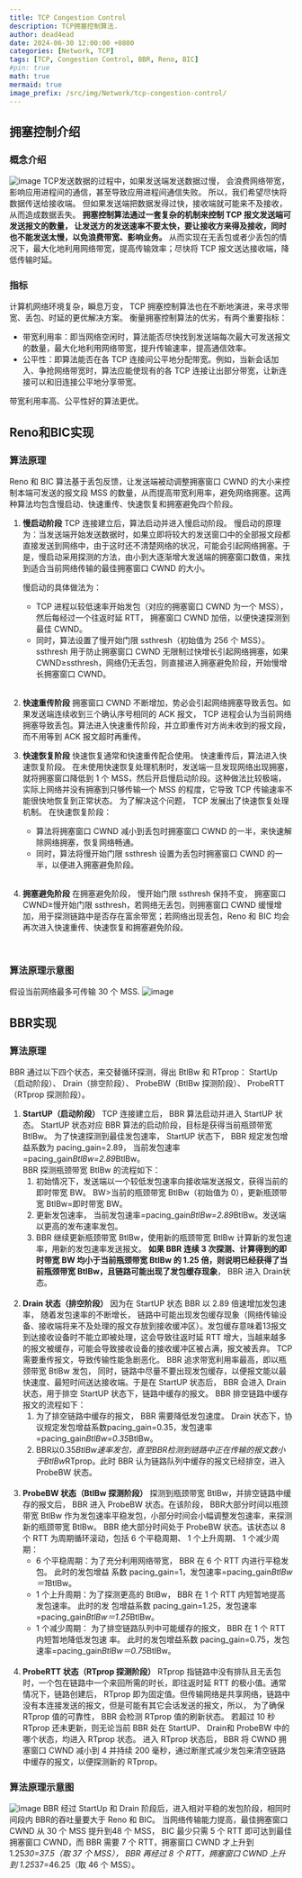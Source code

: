 ```yaml
---
title: TCP Congestion Control
description: TCP拥塞控制算法.
author: dead4ead
date: 2024-06-30 12:00:00 +0800
categories: [Network, TCP]
tags: [TCP, Congestion Control, BBR, Reno, BIC]
#pin: true
math: true
mermaid: true
image_prefix: /src/img/Network/tcp-congestion-control/
---
```


## 拥塞控制介绍

### 概念介绍
![image](../src/img/Network/tcp-congestion-control/tcp.png)
TCP发送数据的过程中，如果发送端发送数据过慢， 会浪费网络带宽，影响应用进程间的通信，甚至导致应用进程间通信失败。 所以，我们希望尽快将数据传送给接收端。 但如果发送端把数据发得过快，接收端就可能来不及接收，从而造成数据丢失。 **拥塞控制算法通过一套复杂的机制来控制 TCP 报文发送端可发送报文的数量， 让发送方的发送速率不要太快，要让接收方来得及接收，同时也不能发送太慢，以免浪费带宽、影响业务。** 从而实现在无丢包或者少丢包的情况下，最大化地利用网络带宽，提高传输效率；尽快将 TCP 报文送达接收端，降低传输时延。

### 指标
计算机网络环境复杂，瞬息万变， TCP 拥塞控制算法也在不断地演进，来寻求带宽、丢包、时延的更优解决方案。 衡量拥塞控制算法的优劣，有两个重要指标：
* 带宽利用率：即当网络空闲时，算法能否尽快找到发送端每次最大可发送报文的数量，最大化地利用网络带宽，提升传输速率，提高通信效率。
* 公平性：即算法能否在各 TCP 连接间公平地分配带宽。例如，当新会话加入、争抢网络带宽时，算法应能使现有的各 TCP 连接让出部分带宽，让新连接可以和旧连接公平地分享带宽。 

带宽利用率高、公平性好的算法更优。

## Reno和BIC实现
### 算法原理
Reno 和 BIC 算法基于丢包反馈，让发送端被动调整拥塞窗口 CWND 的大小来控制本端可发送的报文段 MSS 的数量，从而提高带宽利用率，避免网络拥塞。这两种算法均包含慢启动、快速重传、快速恢复和拥塞避免四个阶段。
1. **慢启动阶段**
   TCP 连接建立后，算法启动并进入慢启动阶段。 慢启动的原理为：当发送端开始发送数据时，如果立即将较大的发送窗口中的全部报文段都直接发送到网络中，由于这时还不清楚网络的状况，可能会引起网络拥塞。于是，慢启动采用探测的方法，由小到大逐渐增大发送端的拥塞窗口数值，来找到适合当前网络传输的最佳拥塞窗口 CWND 的大小。 

    慢启动的具体做法为：
    * TCP 进程以较低速率开始发包（对应的拥塞窗口 CWND 为一个 MSS），然后每经过一个往返时延 RTT， 拥塞窗口 CWND 加倍，以便快速探测到最佳 CWND。
    * 同时，算法设置了慢开始门限 ssthresh（初始值为 256 个 MSS）。 ssthresh 用于防止拥塞窗口 CWND 无限制过快增长引起网络拥塞，如果 CWND≥ssthresh，网络仍无丢包，则直接进入拥塞避免阶段，开始慢增长拥塞窗口 CWND。 
    <br />
2. **快速重传阶段**
   拥塞窗口 CWND 不断增加，势必会引起网络拥塞导致丢包。如果发送端连续收到三个确认序号相同的 ACK 报文， TCP 进程会认为当前网络拥塞导致丢包。算法进入快速重传阶段，并立即重传对方尚未收到的报文段，而不用等到 ACK 报文超时再重传。
   <br />
3. **快速恢复阶段**
   快速恢复通常和快速重传配合使用。 快速重传后，算法进入快速恢复阶段。 在未使用快速恢复处理机制时，发送端一旦发现网络出现拥塞，就将拥塞窗口降低到 1 个 MSS，然后开启慢启动阶段。这种做法比较极端，实际上网络并没有拥塞到只够传输一个 MSS 的程度，它导致 TCP 传输速率不能很快地恢复到正常状态。 为了解决这个问题， TCP 发展出了快速恢复处理机制。 在快速恢复阶段：
    * 算法将拥塞窗口 CWND 减小到丢包时拥塞窗口 CWND 的一半，来快速解除网络拥塞，恢复网络畅通。
    * 同时，算法将慢开始门限 ssthresh 设置为丢包时拥塞窗口 CWND 的一半，以便进入拥塞避免阶段。
    <br />
4. **拥塞避免阶段**
    在拥塞避免阶段， 慢开始门限 ssthresh 保持不变， 拥塞窗口 CWND≥慢开始门限 ssthresh，若网络无丢包，则拥塞窗口 CWND 缓慢增加，用于探测链路中是否存在富余带宽；若网络出现丢包，Reno 和 BIC 均会再次进入快速重传、快速恢复和拥塞避免阶段。
<br />

### 算法原理示意图
假设当前网络最多可传输 30 个 MSS.
![image](../src/img/Network/tcp-congestion-control/reno-bic.png)

## BBR实现

### 算法原理
BBR 通过以下四个状态，来交替循环探测，得出 BtlBw 和 RTprop： StartUp（启动阶段）、 Drain（排空阶段）、 ProbeBW（BtlBw 探测阶段）、 ProbeRTT（RTprop 探测阶段）。
1. **StartUP（启动阶段）**
   TCP 连接建立后， BBR 算法启动并进入 StartUP 状态。 StartUP 状态对应 BBR 算法的启动阶段，目标是获得当前瓶颈带宽 BtlBw。
    为了快速探测到最佳发包速率， StartUP 状态下， BBR 规定发包增益系数为 pacing_gain=2.89， 当前发包速率=pacing_gain*BtlBw=2.89*BtlBw。<br />
    BBR 探测瓶颈带宽 BtlBw 的流程如下：
    1. 初始情况下，发送端以一个较低发包速率向接收端发送报文，获得当前的即时带宽 BW。 BW>当前的瓶颈带宽 BtlBw（初始值为 0），更新瓶颈带宽 BtlBw=即时带宽 BW。
    2. 更新发包速率， 当前发包速率=pacing_gain*BtlBw=2.89*BtlBw。发送端以更高的发布速率发包。
    3.  BBR 继续更新瓶颈带宽 BtlBw，使用新的瓶颈带宽 BtlBw 计算新的发包速率，用新的发包速率发送报文。
    **如果 BBR 连续 3 次探测、计算得到的即时带宽 BW 均小于当前瓶颈带宽 BtlBw 的 1.25 倍，则说明已经获得了当前瓶颈带宽 BtlBw，且链路可能出现了发包缓存现象**， BBR 进入 Drain状态。
    <br />
2. **Drain 状态（排空阶段）**
   因为在 StartUP 状态 BBR 以 2.89 倍速增加发包速率， 随着发包速率的不断增长， 链路中可能出现发包缓存现象（网络传输设备、接收端将来不及处理的报文存放到接收缓冲区）。发包缓存意味着13报文到达接收设备时不能立即被处理，这会导致往返时延 RTT 增大，当越来越多的报文被缓存，可能会导致接收设备的接收缓冲区被占满，报文被丢弃。 TCP 需要重传报文，导致传输性能急剧恶化。
    BBR 追求带宽利用率最高，即以瓶颈带宽 BtlBw 发包， 同时，链路中尽量不要出现发包缓存，以便报文能以最快速度、最短时间送达接收端。于是在 StartUP 状态后， BBR 会进入 Drain 状态，用于排空 StartUP 状态下，链路中缓存的报文。
    BBR 排空链路中缓存报文的流程如下：
    1. 为了排空链路中缓存的报文， BBR 需要降低发包速度。 Drain 状态下，协议规定发包增益系数pacing_gain=0.35，发包速率=pacing_gain*BtlBw=0.35*BtlBw。
    2. BBR以0.35*BtlBw速率发包，直至BBR检测到链路中正在传输的报文数小于BtlBw*RTprop。此时 BBR 认为链路队列中缓存的报文已经排空，进入 ProbeBW 状态。
   <br />
3. **ProbeBW 状态（BtlBw 探测阶段）**
   探测到瓶颈带宽 BtlBw，并排空链路中缓存的报文后， BBR 进入 ProbeBW 状态。在该阶段， BBR大部分时间以瓶颈带宽 BtlBw 作为发包速率平稳发包，小部分时间会小幅调整发包速率，来探测新的瓶颈带宽 BtlBw。
    BBR 绝大部分时间处于 ProbeBW 状态。该状态以 8 个 RTT 为周期循环滚动，包括 6 个平稳周期、    1 个上升周期、 1 个减少周期：
    * 6 个平稳周期：为了充分利用网络带宽， BBR 在 6 个 RTT 内进行平稳发包。 此时的发包增益
    系数 pacing_gain=1，发包速率=pacing_gain*BtlBw＝1*BtlBw。
    * 1 个上升周期：为了探测更高的 BtlBw， BBR 在 1 个 RTT 内短暂地提高发包速率。 此时的发
    包增益系数 pacing_gain=1.25，发包速率=pacing_gain*BtlBw＝1.25*BtlBw。
    * 1 个减少周期： 为了排空链路队列中可能缓存的报文， BBR 在 1 个 RTT 内短暂地降低发包速
    率。 此时的发包增益系数 pacing_gain=0.75，发包速率=pacing_gain*BtlBw＝0.75*BtlBw。 
    <br /> 
4. **ProbeRTT 状态（RTprop 探测阶段）**
    RTprop 指链路中没有排队且无丢包时，一个包在链路中一个来回所需的时长，即往返时延 RTT 的极小值。通常情况下，链路创建后， RTprop 即为固定值。但传输网络是共享网络，链路中没有本连接发送的报文，但是可能有其它会话发送的报文，所以， 为了确保 RTprop 值的可靠性， BBR 会检测 RTprop 值的刷新状态。 若超过 10 秒 RTprop 还未更新，则无论当前 BBR 处在 StartUP、 Drain和 ProbeBW 中的哪个状态，均进入 RTprop 状态。
    进入 RTprop 状态后， BBR 将 CWND 拥塞窗口 CWND 减小到 4 并持续 200 毫秒，通过断崖式减少发包来清空链路中缓存的报文，以便探测新的 RTprop。

### 算法原理示意图
![image](../src/img/Network/tcp-congestion-control/bbr.png)
BBR 经过 StartUp 和 Drain 阶段后，进入相对平稳的发包阶段，相同时间段内 BBR的吞吐量要大于 Reno 和 BIC。 当网络传输能力提高，最佳拥塞窗口 CWND 从 30 个 MSS 提升到48 个 MSS， BIC 最少只需 5 个 RTT 即可达到最佳拥塞窗口 CWND，而 BBR 需要 7 个 RTT，拥塞窗口 CWND 才上升到 1.25*30=37.5（取 37 个 MSS）， BBR 再经过 8 个 RTT，拥塞窗口 CWND 上升到 1.25*37=46.25（取 46 个 MSS）。
